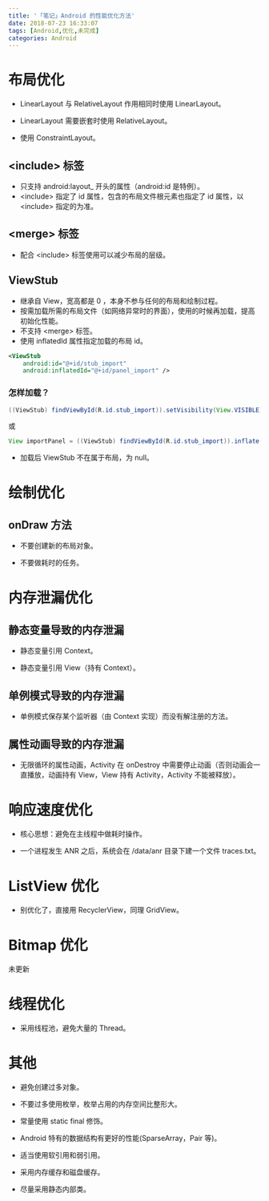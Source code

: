 ```yaml
---
title: '「笔记」Android 的性能优化方法'
date: 2018-07-23 16:33:07
tags: [Android,优化,未完成]
categories: Android
---
```


# 布局优化

- LinearLayout 与 RelativeLayout 作用相同时使用 LinearLayout。

- LinearLayout 需要嵌套时使用 RelativeLayout。

- 使用 ConstraintLayout。

## <include\> 标签

- 只支持 android:layout\_ 开头的属性（android:id 是特例）。
- <include\> 指定了 id 属性，包含的布局文件根元素也指定了 id 属性，以 <include\> 指定的为准。

## <merge\> 标签

- 配合 <include\> 标签使用可以减少布局的层级。

## ViewStub

- 继承自 View，宽高都是 0 ，本身不参与任何的布局和绘制过程。
- 按需加载所需的布局文件（如网络异常时的界面），使用的时候再加载，提高初始化性能。
- 不支持 <merge\> 标签。
- 使用 inflatedId 属性指定加载的布局 id。

```xml
<ViewStub
	android:id="@+id/stub_import"
	android:inflatedId="@+id/panel_import" />
```

### 怎样加载？

```java
((ViewStub) findViewById(R.id.stub_import)).setVisibility(View.VISIBLE);
```

或

```java
View importPanel = ((ViewStub) findViewById(R.id.stub_import)).inflate();
```

- 加载后 ViewStub 不在属于布局，为 null。

# 绘制优化

## onDraw 方法

- 不要创建新的布局对象。

- 不要做耗时的任务。

# 内存泄漏优化

## 静态变量导致的内存泄漏

- 静态变量引用 Context。

- 静态变量引用 View（持有 Context）。

## 单例模式导致的内存泄漏

- 单例模式保存某个监听器（由 Context 实现）而没有解注册的方法。

## 属性动画导致的内存泄漏

- 无限循环的属性动画，Activity 在 onDestroy 中需要停止动画（否则动画会一直播放，动画持有 View，View 持有 Activity，Activity 不能被释放）。

# 响应速度优化

- 核心思想：避免在主线程中做耗时操作。

- 一个进程发生 ANR 之后，系统会在 /data/anr 目录下建一个文件 traces.txt。

# ListView 优化

- 别优化了，直接用 RecyclerView，同理 GridView。

# Bitmap 优化

未更新

# 线程优化

- 采用线程池，避免大量的 Thread。

# 其他

- 避免创建过多对象。

- 不要过多使用枚举，枚举占用的内存空间比整形大。

- 常量使用 static final 修饰。

- Android 特有的数据结构有更好的性能(SparseArray，Pair 等)。

- 适当使用软引用和弱引用。

- 采用内存缓存和磁盘缓存。

- 尽量采用静态内部类。
